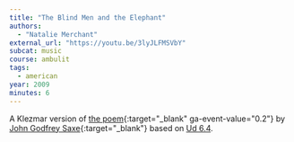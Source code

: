```yaml
---
title: "The Blind Men and the Elephant"
authors:
  - "Natalie Merchant"
external_url: "https://youtu.be/3lyJLFMSVbY"
subcat: music
course: ambulit
tags:
  - american
year: 2009
minutes: 6
---
```


A Klezmar version of [the poem](https://en.wikisource.org/wiki/The_Blindmen_and_the_Elephant){:target="_blank" ga-event-value="0.2"} by [John Godfrey Saxe](https://en.wikipedia.org/wiki/John_Godfrey_Saxe){:target="_blank"} based on [Ud 6.4](/content/canon/ud6.4).




